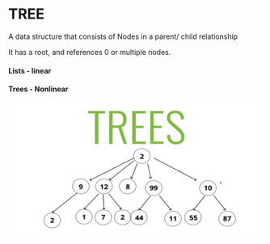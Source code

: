 

# TREE

A data structure that consists of Nodes in a parent/ child relationship

It has a root, and references 0 or multiple nodes.

#### Lists - linear
#### Trees - Nonlinear

![Trees](Trees.png) 
